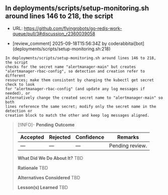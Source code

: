 ## In deployments/scripts/setup-monitoring.sh around lines 146 to 218, the script

- URL: https://github.com/flyingrobots/go-redis-work-queue/pull/3#discussion_r2360039058

- [review_comment] 2025-09-18T15:56:34Z by coderabbitai[bot] (deployments/scripts/setup-monitoring.sh:218)

```text
In deployments/scripts/setup-monitoring.sh around lines 146 to 218, the script
checks for the secret name "alertmanager-main" but creates
"alertmanager-rbac-config", so detection and creation refer to different
resources; make them consistent by changing the kubectl get secret check to look
for "alertmanager-rbac-config" (and update any log messages if needed), or
alternatively change the created secret name to "alertmanager-main" so both
lines reference the same secret; modify only the secret name in the detection or
creation block to match the other and keep log messages aligned.
```

> [!INFO]- **Pending**
> **Outcome**
> 
> | Accepted | Rejected | Confidence | Remarks |
> |----------|----------|------------|---------|
> | — | — | — | Pending review. |
>
> **What Did We Do About It?**
> TBD
>
> **Rationale**
> TBD
>
> **Alternatives Considered**
> TBD
>
> **Lesson(s) Learned**
> TBD
